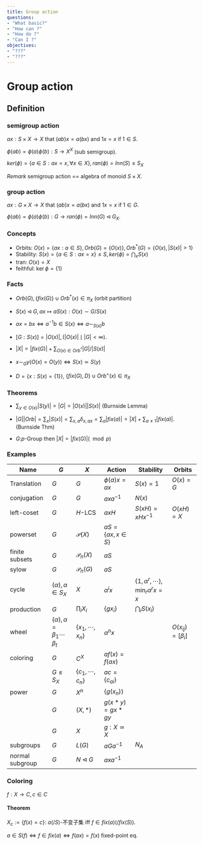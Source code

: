 ```yaml
---
title: Group action
questions:
- "What basic?"
- "How can ?"
- "How do ?"
- "Can I ?"
objectives:
- "???"
- "???"
---
```


# Group action

## Definition

### semigroup action

$ax:S\times X\to X$ that $(ab)x=a(bx)$ and $1x=x$ if $1\in S$.

$\phi(ab)=\phi(a)\phi(b):S\to X^X$ (sub semigroup).

$ker(\phi)=\{a\in S: ax=x,\forall x\in X\}, ran(\phi)=Inn(S)\leq S_X$

*Remark* semigroup action == algebra of monoid $S\times X$.

### group action

$ax:G\times X\to X$ that $(ab)x=a(bx)$ and $1x=x$ if $1\in G$.

$\phi(ab)=\phi(a)\phi(b):G\to  ran(\phi)=Inn(G)\triangleleft G_X$.



### Concepts

* Orbits: $O(x)=\{ax: a\in S\},Orb(G)=\{O(x)\}, Orb^*(G)=\{O(x), |S(x)|>1\}$
* Stability: $S(x)=\{a\in S: ax=x\}\leq S, ker(\phi)=\bigcap_xS(x)$
* tran: $O(x)=X$
* feithful: $\ker\phi=\{1\}$

### Facts

* $Orb(G),\{fix(G)\}\cup Orb^*(x)\in\pi_X$ (orbit partition)

* $S(x)\triangleleft G, ax\mapsto aS(x):O(x)\sim G/S(x)$

* $ax=bx \iff a^{-1}b\in S(x) \iff a\sim_{S(x)} b$

* $[G:S(x)]=|O(x)|, (|O(x)| \mid |G|<\infty)$.

* $|X| = |fix(G)| + \sum_{O(x)\in Orb^*}|G|/|S(x)|$

* $x\sim_G y (O(x)=O(y)) \iff S(x)\simeq S(y)$

* $D=\{x:S(x)=\{1\}\}$, $\{fix(G), D\}\cup Orb^+(x)\in\pi_X$

  

### Theorems

* $\sum_{y\in O(x)}|S(y)|=|G|=|O(x)||S(x)|$ (Burnside Lemma)

* $|G||Orb|=\sum_x|S(x)|=\sum_{x,a}\delta_{x,ax}=\sum_a|fix(a)|=|X|+\sum_{a\neq 1}|fix(a)|$. (Burnside Thm)

* $G$:$p$-Group then $|X|=|fix(G)| (\mod p)$

  

  

### Examples

| Name            | $G$                                    | $X$                  | Action             | Stability                                    | Orbits                |
| --------------- | -------------------------------------- | -------------------- | ------------------ | -------------------------------------------- | --------------------- |
| Translation     | $G$                                    | $G$                  | $\phi(a)x=ax$      | $S(x)=1$                                     | $O(x)=G$              |
| conjugation     | $G$                                    | $G$                  | $axa^{-1}$         | $N(x)$                                       |                       |
| left-coset      | $G$                                    | $H$-LCS              | $axH$              | $S(xH)=xHx^{-1}$                             | $O(xH)=X$             |
| powerset        | $G$                                    | $\mathscr{P}(X)$     | $aS=\{ax,x\in S\}$ |                                              |                       |
| finite subsets  | $G$                                    | $\mathscr{P}_n(X)$   | $aS$               |                                              |                       |
| sylow           | $G$                                    | $\mathscr{P}_n(G)$   | $aS$               |                                              |                       |
| cycle           | $(\alpha),\alpha\in S_X$               | $X$                  | $\alpha^i x$       | $\{1,\alpha^r,\cdots\}, \min_r \alpha^r x=x$ |                       |
| production      | $G$                                    | $\prod_iX_i$         | $\{gx_i\}$         | $\bigcap_iS(x_i)$                            |                       |
| wheel           | $(\alpha),\alpha=\beta_1\cdots\beta_t$ | $\{x_1,\cdots,x_n\}$ | $\alpha^nx$        |                                              | $O(x_{ij})=[\beta_i]$ |
| coloring        | $G$                                    | $C^X$                | $af(x)=f(ax)$      |                                              |                       |
|                 | $G\leq S_X$                            | $\{c_1,\cdots,c_n\}$ | $ac=\{c_{ai}\}$    |                                              |                       |
| power           | $G$                                    | $X^n$                | $\{g(x_n)\}$       |                                              |                       |
|                 | $G$                                    | $(X,*)$              | $g(x*y)=gx*gy$     |                                              |                       |
|                 | $G$                                    | $X$                  | $g:X\simeq X$      |                                              |                       |
| subgroups       | $G$                                    | $L(G)$               | $aGa^{-1}$         | $N_A$                                        |                       |
| normal subgroup | $G$                                    | $N\triangleleft G$   | $axa^{-1}$         |                                              |                       |



### Coloring

$f:X\to C,c\in C$

#### Theorem

$X_{c}:=\{f(x)=c\}$: $a(/S)$-不变子集 iff $f\in fix(a)(/fix(S))$.

$a\in S(f) \iff f\in fix(a) \iff f(ax)=f(x)$ fixed-point eq.

